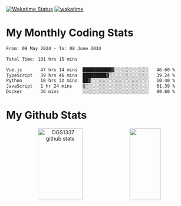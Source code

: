 [![Wakatime Status](https://github.com/noopurphalak/noopurphalak/workflows/wakatime-status-update/badge.svg)](https://github.com/noopurphalak/noopurphalak/actions/workflows/main.yml)
[![wakatime](https://wakatime.com/badge/user/80ace140-ef40-4fdd-b8ed-f3be3d2e1aea.svg)](https://wakatime.com/@80ace140-ef40-4fdd-b8ed-f3be3d2e1aea)

# My Monthly Coding Stats

<!--START_SECTION:waka-->

```txt
From: 09 May 2024 - To: 08 June 2024

Total Time: 101 hrs 15 mins

Vue.js       47 hrs 14 mins  ███████████▓░░░░░░░░░░░░░   46.60 %
TypeScript   39 hrs 46 mins  █████████▓░░░░░░░░░░░░░░░   39.24 %
Python       10 hrs 32 mins  ██▓░░░░░░░░░░░░░░░░░░░░░░   10.40 %
JavaScript   1 hr 24 mins    ▒░░░░░░░░░░░░░░░░░░░░░░░░   01.39 %
Docker       36 mins         ░░░░░░░░░░░░░░░░░░░░░░░░░   00.60 %
```

<!--END_SECTION:waka-->

# My Github Stats
<div style="text-align: center;">
  <img width="49%" height="195px" src="https://github-readme-stats-sigma-five.vercel.app/api?username=noopurphalak&show_icons=true&count_private=true&hide_border=true&title_color=ecf2f8&icon_color=0d1117&text_color=FFFFFF&bg_color=0d1117" alt="DGS1337 github stats" />
  <img width="41%" height="195px" src="https://github-readme-stats-sigma-five.vercel.app/api/top-langs/?username=noopurphalak&layout=compact&hide_border=true&title_color=ecf2f8&text_color=FFFFFF&bg_color=0d1117" />
</div>

